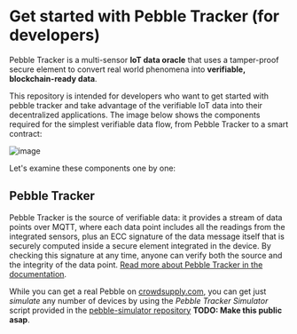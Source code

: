 # Get started with Pebble Tracker (for developers)

Pebble Tracker is a multi-sensor **IoT data oracle** that uses a tamper-proof secure element to convert real world phenomena into **verifiable, blockchain-ready data**.

This repository is intended for developers who want to get started with pebble tracker and take advantage of the verifiable IoT data into their decentralized applications. The image below shows the components required for the simplest verifiable data flow, from Pebble Tracker to a smart contract: 

![image](https://user-images.githubusercontent.com/11096047/114436672-e81cdb80-9bc5-11eb-9de4-32551aa22ef2.png)


Let's examine these components one by one:

## Pebble Tracker
Pebble Tracker is the source of verifiable data: it provides a stream of data points over MQTT, where each data point includes all the readings from the integrated sensors, plus an ECC signature of the data message itself that is securely computed inside a secure element integrated in the device. By checking this signature at any time, anyone can verify both the source and the integrity of the data point. [Read more about Pebble Tracker in the documentation](https://docs.iotex.io/developer/hardware/pebble.html).

While you can get a real Pebble on [crowdsupply.com](https://www.crowdsupply.com/iotex/pebble-tracker), you can get just *simulate* any number of devices by using the _Pebble Tracker Simulator_ script provided in the [pebble-simulator repository](https://github.com/iotexproject/pebble-simulator) **TODO: Make this public asap**.
